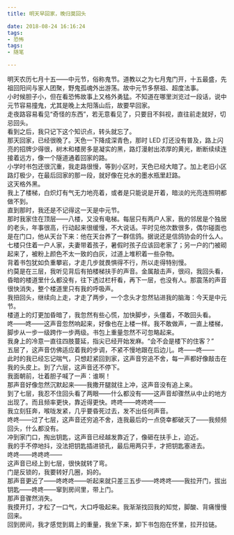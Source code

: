 ```yaml
---
title: 明天早回家，晚归莫回头

date: 2018-08-24 16:16:24
tags:
- 恐怖
tags: 
- 随笔

---
```

明天农历七月十五——中元节，俗称鬼节。道教以之为七月鬼门开，十五最盛，先祖回阳间与家人团聚，野鬼孤魂外出游荡。故中元节多祭祖、超度法事。 <!--more-->  
小时候胆子小，但在看恐怖故事上又格外勇猛。不知道在哪里浏览过一段话，说中元节容易撞鬼，尤其是晚上太阳落山后，故要早回家。  
走夜路容易看见“奇怪的东西”，若无意看见了，只要目不斜视，直往前走就好，切忌回头。  
看到之后，我只记下这个知识点，转头就忘了。  
那天回家，已经很晚了。天色一下降成深青色，那时 LED 灯还没有普及，路上闪亮的招牌少得很，树木和楼房多是凝实的黑，路灯漫射出浓厚的黄光，断断续续连接着远方，像一个隧道通着回家的路。  
小学时书包还很沉重，我走路很慢，等到小区时，天色已经大暗了。加上老旧小区路灯极少，在最后回家的那一段，就好像在兑水的墨水瓶里赶路。  
这天格外黑。  
我上了楼梯，白炽灯有气无力地亮着，或者是只能说是开着，暗淡的光亮连照明都做不到。  
直到那时，我还是不记得这一天是中元节。  
那时我家住在顶层——八楼，又没有电梯。每层只有两户人家，我的邻居是个独居的老头，年事很高，行动起来很缓慢，不大说话。平时见他次数很多，偶尔碰面也是在门口，他从天台下来：他在天台养了一群信鸽。据说还是信鸽协会的什么人。  
七楼只住着一户人家，夫妻带着孩子，暑假时孩子应该回老家了；另一户的门被砌起来了，被粉上颜色不太一致的白灰，过道上堆积着一些杂物。  
背着书包犹如负重攀岩，才走几步就畏惧得不行，所以走得特别慢。  
约莫是在三层，我听见背后有拍楼梯扶手的声音。金属敲击声，很闷，我回头看，昏暗的楼道里什么都没有，往下透过栏杆看，再下一层，也没有人。那震荡的声音很快消失，整个楼道里只有我的呼吸声。  
我扭回头，继续向上走，才走了两步，一个念头才忽然钻进我的脑海：今天是中元节。  
楼道上的灯更加昏暗了，我忽然有些心慌，加快脚步，头僵着，不敢回头看。  
咚——咚——这声音忽然响起来，好像也在上楼一样。我不敢做声，一直上楼梯，脚步从一步一级跨作一步两级。书包上重量忽然不可忽略起来。  
我身上的冷意一直往四肢蔓延，指尖已经开始发麻。“会不会是楼下的住客？”  
五层了，这声音仿佛适应着我的步调，不紧不慢地跟在后边儿。咚——咚——  
此时的我已经忘记喘气，只想赶紧回到家，这声音穷追不舍，每一声都好像敲击在我的头皮上。到了六层，这声音还不停下。  
我面朝前，壮着胆子喊了一声：谁啊！  
那声音好像忽然沉默起来——我撒开腿就往上冲，这声音没有追上来。  
到了七层，我忍不住回头看了两眼——什么都没有——这声音却骤然从中止的地方出现了。而且频率更快，靠近得更快。咚咚——咚咚咚——  
我立刻狂奔，喉咙发紧，几乎要昏死过去，发不出任何声音。  
咚咚——过了七层，这声音还穷追不舍，连我最后的一点侥幸都破灭了——我频频回头，什么都没有。  
冲到家门口，掏出钥匙，这声音已经越发靠近了，像砸在扶手上，迫近。  
我的手不停地抖，没法把钥匙插进锁孔，最后用两只手，才把钥匙塞进去。  
咚咚——咚咚咚——  
这声音已经上到七层，很快就转了弯。  
门是反锁的，我要转好几圈，妈的。  
那声音更近了——咚咚咚——听起来就只差三五步——咚咚咚——我拉开门，拔出钥匙——咚咚——窜到房间里，带上门。  
那声音骤然消失。  
我摸开灯，才松了一口气，大口呼吸起来。我渐渐找回我的知觉，脚酸、背痛慢慢回来。  
回到房间，我才感觉到肩上的重量，我坐下来，卸下书包抱在怀里，拉开拉链。